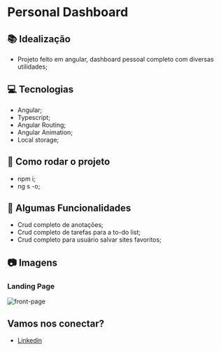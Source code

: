  # Personal Dashboard

## :books: Idealização 

- Projeto feito em angular, dashboard pessoal completo com diversas utilidades;

## :computer: Tecnologias

- Angular;
- Typescript;
- Angular Routing;
- Angular Animation;
- Local storage;

## :scroll: Como rodar o projeto
- npm i;
- ng s -o;

## :high_brightness: Algumas Funcionalidades

- Crud completo de anotações;
- Crud completo de tarefas para a to-do list;
- Crud completo para usuário salvar sites favoritos;

## :camera: Imagens

### Landing Page
![front-page](https://i.imgur.com/dS5e6uA.png)


## Vamos nos conectar?
- [Linkedin](https://linkedin.com/in/andredalpisol/)
